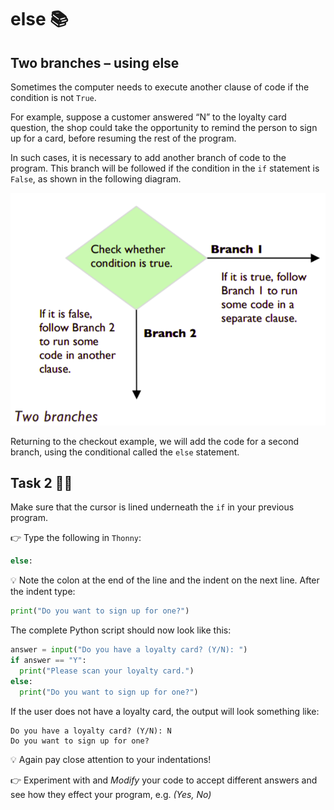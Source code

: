 # else 📚

## Two branches – using else

Sometimes the computer needs to execute another clause of code if the condition is not ``True``. 

For example, suppose a customer answered “N” to the loyalty card question, the shop could take the opportunity to remind the person to sign up for a card, before resuming the rest of the program.

In such cases, it is necessary to add another branch of code 
to the program. This branch will be followed if the condition 
in the ``if`` statement is ``False``, as shown in the following 
diagram.

![image](image_3.png)

Returning to the checkout example, we will add the code for a second branch, using the conditional called the ``else`` statement.

## Task 2 👨‍💻
Make sure that the cursor is lined underneath the ``if`` in your 
previous program. 

👉 Type the following in `Thonny`:
````py
else:
````

💡 Note the colon at the end of the line and the indent on the 
next line. After the indent type:
````py
print("Do you want to sign up for one?")
````
The complete Python script should now look like this:

````py
answer = input("Do you have a loyalty card? (Y/N): ")
if answer == "Y":
  print("Please scan your loyalty card.")
else:
  print("Do you want to sign up for one?")
````

If the user does not have a loyalty card, the output will look something like:
````
Do you have a loyalty card? (Y/N): N
Do you want to sign up for one?
````

💡 Again pay close attention to your indentations!

👉 Experiment with and *Modify* your code to accept different answers and see how they effect your program, e.g. *(Yes, No)*

